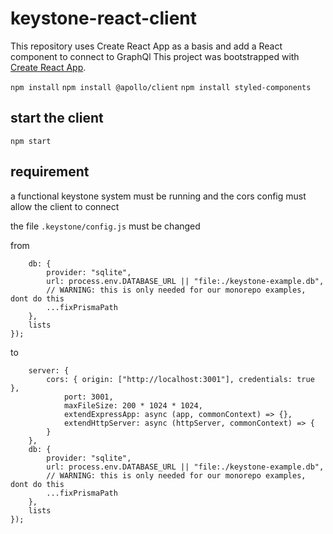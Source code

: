 # keystone-react-client

This repository uses Create React App as a basis and add a React component to connect to GraphQl
This project was bootstrapped with [Create React App](https://github.com/facebook/create-react-app).

`npm install`
`npm install @apollo/client`
`npm install styled-components`

## start the client
`npm start`

## requirement
a functional keystone system must be running and the cors config must allow the client to connect

the file `.keystone/config.js` must be changed 

from
```var keystone_default = (0, import_core2.config)({
    db: {
        provider: "sqlite",
        url: process.env.DATABASE_URL || "file:./keystone-example.db",
        // WARNING: this is only needed for our monorepo examples, dont do this
        ...fixPrismaPath
    },
    lists
});
```

to
```var keystone_default = (0, import_core2.config)({
    server: {
        cors: { origin: ["http://localhost:3001"], credentials: true },
            port: 3001,
            maxFileSize: 200 * 1024 * 1024,
            extendExpressApp: async (app, commonContext) => {},
            extendHttpServer: async (httpServer, commonContext) => {
        }
    },
    db: {
        provider: "sqlite",
        url: process.env.DATABASE_URL || "file:./keystone-example.db",
        // WARNING: this is only needed for our monorepo examples, dont do this
        ...fixPrismaPath
    },
    lists
});
```